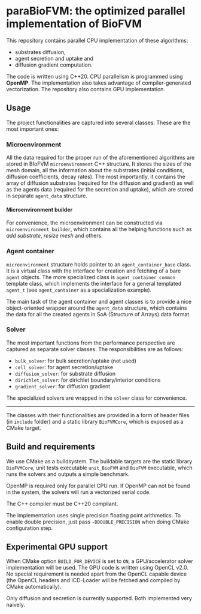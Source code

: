 # paraBioFVM: the optimized parallel implementation of BioFVM

This repository contains parallel CPU implementation of these algorithms:
- substrates diffusion,
- agent secretion and uptake and
- diffusion gradient computation.

The code is written using C++20. CPU parallelism is programmed using **OpenMP**. The implementation also takes advantage of compiler-generated vectorization. The repository also contains GPU implementation.

## Usage

The project functionalities are captured into several classes. These are the most important ones:

### Microenvironment 
All the data required for the proper run of the aforementioned algorithms are stored in BIoFVM `microenvironment` C++ structure. It stores the sizes of the mesh domain, all the information about the substrates (initial conditions, diffusion coefficients, decay rates). The most importantly, it contains the array of diffusion substrates (required for the diffusion and gradient) as well as the agents data (required for the secretion and uptake), which are stored in separate `agent_data` structure. 

#### Microenvironment builder
For convenience, the microenvironment can be constructed via `microenvironment_builder`, which contains all the helping functions such as *add substrate*, *resize mesh* and others.

### Agent container

`microenvironment` structure holds pointer to an `agent_container_base` class. It is a virtual class with the interface for creation and fetching of a bare `agent` objects. The more specialized class is `agent_container_common` template class, which implements the interface for a general templated `agent_t` (see `agent_container` as a specialization example). 

The main task of the agent container and agent classes is to provide a nice object-oriented wrapper around the `agent_data` structure, which contains the data for all the created agents in SoA (Structure of Arrays) data format. 

### Solver

The most important functions from the performance perspective are captured as separate solver classes. The responsibilities are as follows:
- `bulk_solver`: for bulk secretion/uptake (not used)
- `cell_solver`: for agent secretion/uptake
- `diffusion_solver`: for substrate diffusion
- `dirichlet_solver`: for dirichlet boundary/interior conditions
- `gradient_solver`: for diffusion gradient

The specialized solvers are wrapped in the `solver` class for convenience.

---
The classes with their functionalities are provided in a form of header files (in `include` folder) and a static library `BioFVMCore`, which is exposed as a CMake target.

## Build and requirements
We use CMake as a buildsystem. The buildable targets are the static library `BioFVMCore`, unit tests executable `unit_BioFVM` and `BioFVM` executable, which runs the solvers and outputs a simple benchmark. 

OpenMP is required only for parallel CPU run. If OpenMP can not be found in the system, the solvers will run a vectorized serial code.

The C++ compiler must be C++20 compliant. 

The implementation uses single precision floating point arithmetics. To enable double precision, just pass `-DDOUBLE_PRECISION` when doing CMake configuration step.

## Experimental GPU support
When CMake option `BUILD_FOR_DEVICE` is set to `ON`, a GPU/accelerator solver implementation will be used. The GPU code is written using OpenCL v2.0. No special requirement is needed apart from the OpenCL capable device (the OpenCL headers and ICD-Loader will be fetched and compiled by CMake automatically). 

Only diffusion and secretion is currently supported. Both implemented very naively.